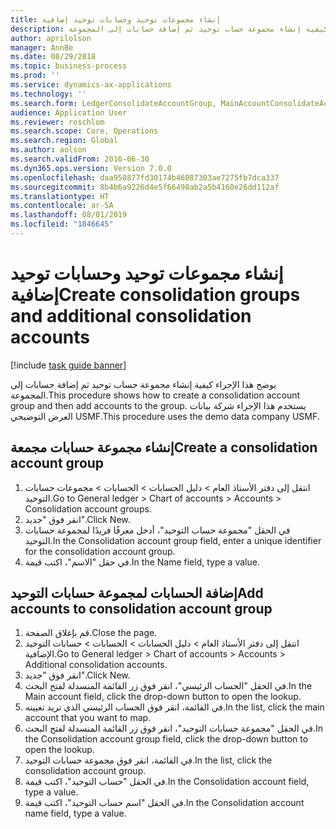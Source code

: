 ```yaml
---
title: إنشاء مجموعات توحيد وحسابات توحيد إضافية
description: يوضح هذا الإجراء كيفية إنشاء مجموعة حساب توحيد ثم إضافة حسابات إلى المجموعة.
author: aprilolson
manager: AnnBe
ms.date: 08/29/2018
ms.topic: business-process
ms.prod: ''
ms.service: dynamics-ax-applications
ms.technology: ''
ms.search.form: LedgerConsolidateAccountGroup, MainAccountConsolidateAccount
audience: Application User
ms.reviewer: roschlom
ms.search.scope: Core, Operations
ms.search.region: Global
ms.author: aolson
ms.search.validFrom: 2016-06-30
ms.dyn365.ops.version: Version 7.0.0
ms.openlocfilehash: daa950877fd30174b46087303ae7275fb7dca337
ms.sourcegitcommit: 8b4b6a9226d4e5f66498ab2a5b4160e26dd112af
ms.translationtype: HT
ms.contentlocale: ar-SA
ms.lasthandoff: 08/01/2019
ms.locfileid: "1846645"
---
```

# <a name="create-consolidation-groups-and-additional-consolidation-accounts"></a><span data-ttu-id="86781-103">إنشاء مجموعات توحيد وحسابات توحيد إضافية</span><span class="sxs-lookup"><span data-stu-id="86781-103">Create consolidation groups and additional consolidation accounts</span></span>

[!include [task guide banner](../../includes/task-guide-banner.md)]

<span data-ttu-id="86781-104">يوضح هذا الإجراء كيفية إنشاء مجموعة حساب توحيد ثم إضافة حسابات إلى المجموعة.</span><span class="sxs-lookup"><span data-stu-id="86781-104">This procedure shows how to create a consolidation account group and then add accounts to the group.</span></span> <span data-ttu-id="86781-105">يستخدم هذا الإجراء شركة بيانات العرض التوضيحي USMF.</span><span class="sxs-lookup"><span data-stu-id="86781-105">This procedure uses the demo data company USMF.</span></span>


## <a name="create-a-consolidation-account-group"></a><span data-ttu-id="86781-106">إنشاء مجموعة حسابات مجمعة</span><span class="sxs-lookup"><span data-stu-id="86781-106">Create a consolidation account group</span></span>
1. <span data-ttu-id="86781-107">انتقل إلى دفتر الأستاذ العام > دليل الحسابات > الحسابات > مجموعات حسابات التوحيد.</span><span class="sxs-lookup"><span data-stu-id="86781-107">Go to General ledger > Chart of accounts > Accounts > Consolidation account groups.</span></span>
2. <span data-ttu-id="86781-108">انقر فوق "جديد".</span><span class="sxs-lookup"><span data-stu-id="86781-108">Click New.</span></span>
3. <span data-ttu-id="86781-109">في الحقل "مجموعة حساب التوحيد"، أدخل معرفًا فريدًا لمجموعة حسابات التوحيد.</span><span class="sxs-lookup"><span data-stu-id="86781-109">In the Consolidation account group field, enter a unique identifier for the consolidation account group.</span></span>
4. <span data-ttu-id="86781-110">في حقل "الاسم"، اكتب قيمة.</span><span class="sxs-lookup"><span data-stu-id="86781-110">In the Name field, type a value.</span></span>

## <a name="add-accounts-to-consolidation-account-group"></a><span data-ttu-id="86781-111">إضافة الحسابات لمجموعة حسابات التوحيد</span><span class="sxs-lookup"><span data-stu-id="86781-111">Add accounts to consolidation account group</span></span>
1. <span data-ttu-id="86781-112">قم بإغلاق الصفحة.</span><span class="sxs-lookup"><span data-stu-id="86781-112">Close the page.</span></span>
2. <span data-ttu-id="86781-113">انتقل إلى دفتر الأستاذ العام > دليل الحسابات > الحسابات > حسابات التوحيد الإضافية.</span><span class="sxs-lookup"><span data-stu-id="86781-113">Go to General ledger > Chart of accounts > Accounts > Additional consolidation accounts.</span></span>
3. <span data-ttu-id="86781-114">انقر فوق "جديد".</span><span class="sxs-lookup"><span data-stu-id="86781-114">Click New.</span></span>
4. <span data-ttu-id="86781-115">في الحقل "الحساب الرئيسي"، انقر فوق زر القائمة المنسدلة لفتح البحث.</span><span class="sxs-lookup"><span data-stu-id="86781-115">In the Main account field, click the drop-down button to open the lookup.</span></span>
5. <span data-ttu-id="86781-116">في القائمة، انقر فوق الحساب الرئيسي الذي تريد تعيينه.</span><span class="sxs-lookup"><span data-stu-id="86781-116">In the list, click the main account that you want to map.</span></span>
6. <span data-ttu-id="86781-117">في الحقل "مجموعة حسابات التوحيد"، انقر فوق زر القائمة المنسدلة لفتح البحث.</span><span class="sxs-lookup"><span data-stu-id="86781-117">In the Consolidation account group field, click the drop-down button to open the lookup.</span></span>
7. <span data-ttu-id="86781-118">في القائمة، انقر فوق مجموعة حسابات التوحيد.</span><span class="sxs-lookup"><span data-stu-id="86781-118">In the list, click the consolidation account group.</span></span>
8. <span data-ttu-id="86781-119">في الحقل "حساب التوحيد"، اكتب قيمة.</span><span class="sxs-lookup"><span data-stu-id="86781-119">In the Consolidation account field, type a value.</span></span>
9. <span data-ttu-id="86781-120">في الحقل "اسم حساب التوحيد"، اكتب قيمة.</span><span class="sxs-lookup"><span data-stu-id="86781-120">In the Consolidation account name field, type a value.</span></span>

